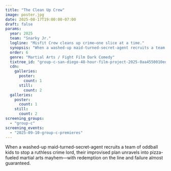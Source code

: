 ```yaml
---
title: "The Clean Up Crew"
image: poster.jpg
date: 2025-08-17T19:00:00-07:00
draft: false
params:
  year: 2025
  team: "Snarky Jr."
  logline: "Misfit Crew cleans up crime—one slice at a time."
  synopsis: "When a washed-up maid-turned-secret-agent recruits a team of oddball kids to stop a ruthless crime lord, their improvised plan unravels into pizza-fueled martial arts mayhem—with redemption on the line and failure almost guaranteed."
  order: 6
  genre: "Martial Arts / Fight Film Dark Comedy"
  tixtree_id: "group-c-san-diego-48-hour-film-project-2025-0aa4550010ed"
  cdn:
    galleries:
      poster:
        count: 1
      still:
        count: 2
  galleries:
    poster:
      count: 1
    still:
      count: 2
screening_groups:
  - "group-c"
screening_events:
  - "2025-09-10-group-c-premieres"
---
```

When a washed-up maid-turned-secret-agent recruits a team of oddball kids to stop a ruthless crime lord, their improvised plan unravels into pizza-fueled martial arts mayhem—with redemption on the line and failure almost guaranteed.

